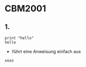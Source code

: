 <!-- lang:de_DE -->

# CBM2001
## 1. 

```
print "hello"
hello
```
* führt eine Anweisung einfach aus
```
xoxo 
```


 